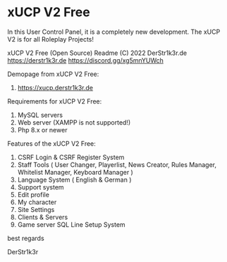 # xUCP V2 Free
 In this User Control Panel, it is a completely new development. The xUCP V2 is for all Roleplay Projects!
 
xUCP V2 Free (Open Source) Readme
(C) 2022 DerStr1k3r.de
https://derstr1k3r.de
https://discord.gg/xg5mnYUWch

Demopage from xUCP V2 Free:

  1. https://xucp.derstr1k3r.de


Requirements for xUCP V2 Free:

  1. MySQL servers
  2. Web server (XAMPP is not supported!)
  3. Php 8.x or newer

Features of the xUCP V2 Free:

  1. CSRF Login & CSRF Register System
  2. Staff Tools ( User Changer, Playerlist, News Creator, Rules Manager, Whitelist Manager, Keyboard Manager )
  3. Language System ( English & German )
  4. Support system
  5. Edit profile
  6. My character
  7. Site Settings
  8. Clients & Servers
  9. Game server SQL Line Setup System


best regards

DerStr1k3r
